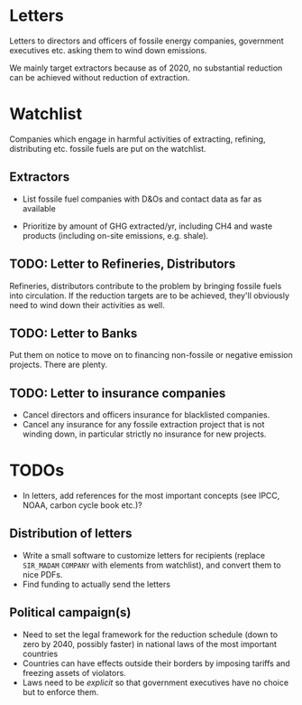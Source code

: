 # Letters

Letters to directors and officers of fossile energy 
companies, government executives etc. asking them to 
wind down emissions.

We mainly target extractors because as of 2020,
no substantial reduction can be achieved without 
reduction of extraction.


# Watchlist

Companies which engage in harmful activities of extracting,
refining, distributing etc. fossile fuels are put on
the watchlist.

## Extractors

* List fossile fuel companies with D&Os and contact
  data as far as available

* Prioritize by amount of GHG extracted/yr, including 
  CH4 and waste products (including on-site emissions,
  e.g. shale).

## TODO: Letter to Refineries, Distributors

Refineries, distributors contribute to the problem by 
bringing fossile fuels into circulation.  If the
reduction targets are to be achieved, they'll obviously
need to wind down their activities as well.


## TODO: Letter to Banks

Put them on notice to move on to financing non-fossile or negative
emission projects.  There are plenty.

## TODO: Letter to insurance companies

* Cancel directors and officers insurance for blacklisted
  companies.
* Cancel any insurance for any fossile extraction project
  that is not winding down, in particular strictly no
  insurance for new projects.



# TODOs

* In letters, add references for the most important concepts
  (see IPCC, NOAA, carbon cycle book etc.)?


## Distribution of letters

* Write a small software to customize letters for recipients
  (replace `SIR_MADAM` `COMPANY` with elements from watchlist),
  and convert them to nice PDFs.
* Find funding to actually send the letters

## Political campaign(s)

* Need to set the legal framework for the reduction 
  schedule (down to zero by 2040, possibly faster)
  in national laws of the most important countries
* Countries can have effects outside their borders
  by imposing tariffs and freezing assets of 
  violators.
* Laws need to be _explicit_ so that
  government executives have no choice but to
  enforce them.
